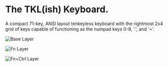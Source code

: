 <h1>The TKL(ish) Keyboard.</h1>

A compact 71-key, ANSI layout tenkeyless keyboard with the rightmost 2x4 grid of keys capable of functioning as the numpad keys 0-9, '.', and '='.

![Base Layer](https://github.com/pcheynem1520/qmk_firmware/tree/personal/keyboards/pcheynem1520/tklish/images/the-tkl(ish)-keyboard_BASE.png)

![Fn Layer](https://github.com/pcheynem1520/qmk_firmware/tree/personal/keyboards/pcheynem1520/tklish/images/the-tkl(ish)-keyboard_FN.png)

![Fn+Ctrl Layer](https://github.com/pcheynem1520/qmk_firmware/tree/personal/keyboards/pcheynem1520/tklish/images/the-tkl(ish)-keyboard_FN+CTRL.png)

